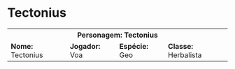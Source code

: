 <!-- TITLE: Tectonius -->
<!-- SUBTITLE: Herbalista Geo -->

# Tectonius
<table>
  <tr>
		<th colspan="4"><strong>Personagem:</strong> Tectonius</th>
  </tr>
  <tr>
		<td><strong>Nome:</strong> Tectonius</td>
    <td><strong>Jogador:</strong> Voa</td>
    <td><strong>Espécie:</strong> Geo</td>
    <td><strong>Classe:</strong> Herbalista</td>
  </tr>
</table>